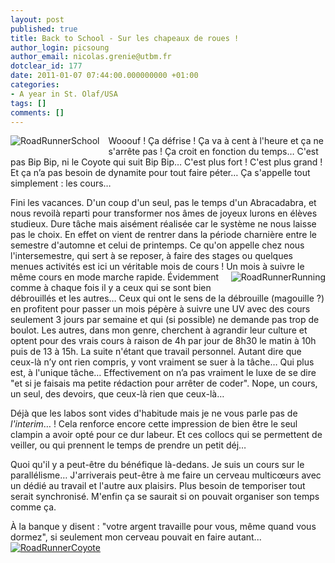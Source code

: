 ```yaml
---
layout: post
published: true
title: Back to School - Sur les chapeaux de roues !
author_login: picsoung
author_email: nicolas.grenie@utbm.fr
dotclear_id: 177
date: 2011-01-07 07:44:00.000000000 +01:00
categories:
- A year in St. Olaf/USA
tags: []
comments: []
---
```

<p><a href="/public/illus_billets/road-runner-4.jpg" title="RoadRunnerSchool"><img src="/public/illus_billets/.road-runner-4_s.jpg" alt="RoadRunnerSchool" style="float:left; margin: 0 1em 1em 0;" title="RoadRunnerSchool, janv. 2011" /></a>
Wooouf ! Ça défrise ! Ça va à cent à l'heure et ça ne s'arrête pas ! Ça croit en fonction du temps… C'est pas Bip Bip, ni le Coyote qui suit Bip Bip… C'est plus fort ! C'est plus grand ! Et ça n’a pas besoin de dynamite pour tout faire péter… Ça s'appelle tout simplement : les cours…</p>


<p>Fini les vacances. D'un coup d'un seul, pas le temps d'un Abracadabra, et nous revoilà reparti pour transformer nos âmes de joyeux lurons en élèves studieux. Dure tâche mais aisément réalisée car le système ne nous laisse pas le choix. En effet on vient de rentrer dans la période charnière entre le semestre d'automne et celui de printemps. Ce qu'on appelle chez nous l'intersemestre, qui sert à se reposer, à faire des stages ou quelques menues activités est ici un véritable mois de cours !
<a href="/public/illus_billets/road-runner.jpg" title="RoadRunnerRunning"><img src="/public/illus_billets/.road-runner_s.jpg" alt="RoadRunnerRunning" style="float:right; margin: 0 0 1em 1em;" title="RoadRunnerRunning, janv. 2011" /></a>
Un mois à suivre le même cours en mode marche rapide. Évidemment comme à chaque fois il y a ceux qui se sont bien débrouillés et les autres… Ceux qui ont le sens de la débrouille (magouille ?) en profitent pour passer un mois pépère à suivre une UV avec des cours seulement 3 jours par semaine et qui (si possible) ne demande pas trop de boulot. Les autres, dans mon genre, cherchent à agrandir leur culture et optent pour des vrais cours à raison de 4h par jour de 8h30 le matin à 10h puis de 13 à 15h. La suite n'étant que travail personnel.
Autant dire que ceux-là n’y ont rien compris, y vont vraiment se suer à la tâche… Qui plus est, à l'unique tâche… Effectivement on n’a pas vraiment le luxe de se dire "et si je faisais ma petite rédaction pour arrêter de coder". Nope, un cours, un seul, des devoirs, que ceux-là rien que ceux-là…</p>


<p>Déjà que les labos sont vides d'habitude mais je ne vous parle pas de <em>l'interim</em>…&nbsp;! Cela renforce encore cette impression de bien être le seul clampin a avoir opté pour ce dur labeur. Et ces collocs qui se permettent de veiller, ou qui prennent le temps de prendre un petit déj…</p>


<p>Quoi qu'il y a peut-être du bénéfique là-dedans. Je suis un cours sur le parallélisme… J'arriverais peut-être à me faire un cerveau multicœurs avec un dédié au travail et l'autre aux plaisirs. Plus besoin de temporiser tout serait synchronisé. M'enfin ça se saurait si on pouvait organiser son temps comme ça.</p>


<p>À la banque y disent : "votre argent travaille pour vous, même quand vous dormez", si seulement mon cerveau pouvait en faire autant...
<a href="/public/illus_billets/The-Road-Runner-Wile-E-Coyote.jpg" title="RoadRunnerCoyote"><img src="/public/illus_billets/.The-Road-Runner-Wile-E-Coyote_m.jpg" alt="RoadRunnerCoyote" style="display:block; margin:0 auto;" title="RoadRunnerCoyote, janv. 2011" /></a></p>
